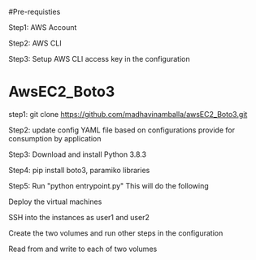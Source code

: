 #Pre-requisties

Step1: AWS Account

Step2: AWS CLI

Step3: Setup AWS CLI access key in the configuration

# AwsEC2_Boto3
step1: git clone https://github.com/madhavinamballa/awsEC2_Boto3.git

Step2: update config YAML file based on configurations provide for consumption by application

Step3:  Download and install Python 3.8.3

Step4:  pip install boto3, paramiko libraries

Step5:  Run "python entrypoint.py" This will do the following

Deploy the virtual machines

SSH into the instances as user1 and user2

Create the two volumes and run other steps in the configuration

Read from and write to each of two volumes
 



